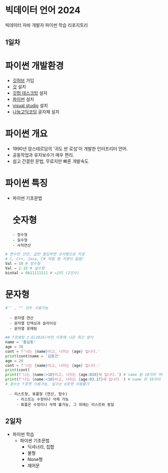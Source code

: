 # 빅데이터 언어 2024
빅데이터 자바 개발자 파이썬 학습 리포지토리

## 1일차
# 파이썬 개발환경
   - [깃허브](https://github.com/) 가입
   - [깃]((https://git-scm.com/download)) 설치
   - [깃헙 데스크탑](https://desktop.github.com/) 설치
   - [파이썬](https://pyhton.org) 설치
   - [visual studio](https://code.visualstudio.com/download) 설치
   - [나눔고딕코딩](https://githubs.com/naver/nanumfont) 글자체 설치

# 파이썬 개요
   - 1990년 암스테르담의 '귀도 반 로섬'이 개발한 인터프리터 언어.
   - 공동작업과 유지보수가 매우 편리.
   - 쉽고 간결한 문법, 무료지만 빠른 개발속도

# 파이썬 특징

- 파이썬 기초문법
    # 숫자형
      - 정수형
      - 실수형
      - 사칙연산

```python
# 변수만 선언, 값만 할당하면 숫자형으로 지정
# C, C++, Java, C# 처럼 형 지정이 없음!
Val = 10 # 정수형
Val = 2.15 # 실수형
binVal = 0b11111111 # =255 (2진수)
```

   # 문자형

``` python
#'' , "" 모두 사용가능
```

      - 문자열 연산
      - 문자열 인덱싱과 슬라이싱
      - 문자열 포매팅
      
```python
## f포매팅 3.6(2016)버전 이후에 나온 최신 방식 
name = '홍길동'
age = 30
cont = f'나는 {name}이고, 나이는 {age} 입니다.'
print(cont)name = '김동건'
age = 20
cont = f'나는 {name}이고, 나이는 {age} 입니다.'
print(cont)
print(f'나는 {name:>10}이고, 나이는 {age:03d}세 입니다.') # name 앞 10자리 띄어쓰기
print(f'나는 {name:<10}이고, 나이는 {age:03.1f}세 입니다.') # name 뒤 10자리 띄어쓰기
# 정수는 f포맷 사용가능, 실수는 d포맷 사용불가
```

      - 리스트형, 튜플형 (연산, 함수)
         - 리스트는 수정이나 삭제 가능
         - 튜플은 수정이나 삭제 불가능, 그 외에는 리스트와 동일


## 2일차
   - 파이썬 학습
      - 파이썬 기초문법
         - 딕셔너리, 집합
         - 불형
         - None형
         - 제어문
   
